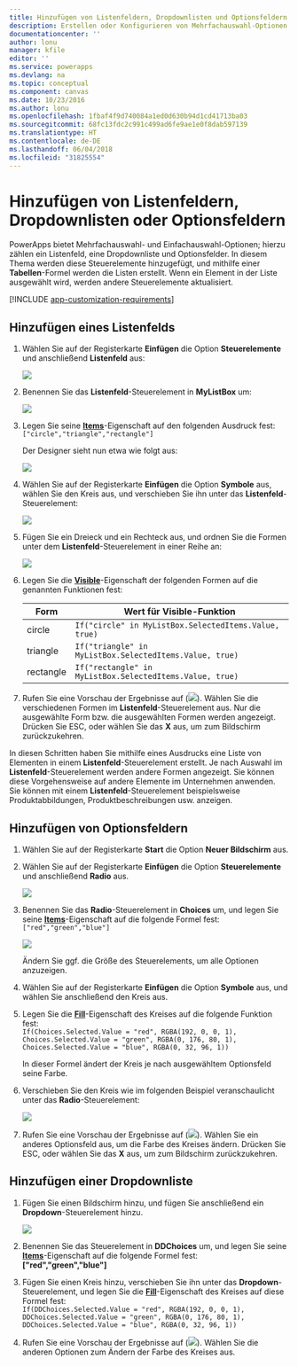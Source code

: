 ```yaml
---
title: Hinzufügen von Listenfeldern, Dropdownlisten und Optionsfeldern | Microsoft-Dokumentation
description: Erstellen oder Konfigurieren von Mehrfachauswahl-Optionen in PowerApps
documentationcenter: ''
author: lonu
manager: kfile
editor: ''
ms.service: powerapps
ms.devlang: na
ms.topic: conceptual
ms.component: canvas
ms.date: 10/23/2016
ms.author: lonu
ms.openlocfilehash: 1fbaf4f9d740084a1ed0d630b94d1cd41713ba03
ms.sourcegitcommit: 68fc13fdc2c991c499ad6fe9ae1e0f8dab597139
ms.translationtype: HT
ms.contentlocale: de-DE
ms.lasthandoff: 06/04/2018
ms.locfileid: "31825554"
---
```

# <a name="add-a-list-box-a-drop-down-list-or-radio-buttons"></a>Hinzufügen von Listenfeldern, Dropdownlisten oder Optionsfeldern
PowerApps bietet Mehrfachauswahl- und Einfachauswahl-Optionen; hierzu zählen ein Listenfeld, eine Dropdownliste und Optionsfelder. In diesem Thema werden diese Steuerelemente hinzugefügt, und mithilfe einer **Tabellen**-Formel werden die Listen erstellt. Wenn ein Element in der Liste ausgewählt wird, werden andere Steuerelemente aktualisiert.

[!INCLUDE [app-customization-requirements](../../includes/app-customization-requirements.md)]

## <a name="add-a-list-box"></a>Hinzufügen eines Listenfelds
1. Wählen Sie auf der Registerkarte **Einfügen** die Option **Steuerelemente** und anschließend **Listenfeld** aus:  

    ![][2]  

2. Benennen Sie das **Listenfeld**-Steuerelement in **MyListBox** um:  

    ![][3]

3. Legen Sie seine **[Items](controls/properties-core.md)**-Eigenschaft auf den folgenden Ausdruck fest:  
   ```["circle","triangle","rectangle"]```  <br/>

    Der Designer sieht nun etwa wie folgt aus:

    ![][4]

4. Wählen Sie auf der Registerkarte **Einfügen** die Option **Symbole** aus, wählen Sie den Kreis aus, und verschieben Sie ihn unter das **Listenfeld**-Steuerelement:

    ![][5]  

5. Fügen Sie ein Dreieck und ein Rechteck aus, und ordnen Sie die Formen unter dem **Listenfeld**-Steuerelement in einer Reihe an:

    ![][6]  

6. Legen Sie die **[Visible](controls/properties-core.md)**-Eigenschaft der folgenden Formen auf die genannten Funktionen fest:  

   | Form | Wert für Visible-Funktion |
   | --- | --- |
   | circle |```If("circle" in MyListBox.SelectedItems.Value, true)``` |
   | triangle |```If("triangle" in MyListBox.SelectedItems.Value, true)``` |
   | rectangle |```If("rectangle" in MyListBox.SelectedItems.Value, true)``` |

7. Rufen Sie eine Vorschau der Ergebnisse auf (![][1]). Wählen Sie die verschiedenen Formen im **Listenfeld**-Steuerelement aus. Nur die ausgewählte Form bzw. die ausgewählten Formen werden angezeigt. Drücken Sie ESC, oder wählen Sie das **X** aus, um zum Bildschirm zurückzukehren.

In diesen Schritten haben Sie mithilfe eines Ausdrucks eine Liste von Elementen in einem **Listenfeld**-Steuerelement erstellt. Je nach Auswahl im **Listenfeld**-Steuerelement werden andere Formen angezeigt. Sie können diese Vorgehensweise auf andere Elemente im Unternehmen anwenden. Sie können mit einem **Listenfeld**-Steuerelement beispielsweise Produktabbildungen, Produktbeschreibungen usw. anzeigen.

## <a name="add-radio-buttons"></a>Hinzufügen von Optionsfeldern
1. Wählen Sie auf der Registerkarte **Start** die Option **Neuer Bildschirm** aus.

2. Wählen Sie auf der Registerkarte **Einfügen** die Option **Steuerelemente** und anschließend **Radio** aus.

    ![][10]  

3. Benennen Sie das **Radio**-Steuerelement in **Choices** um, und legen Sie seine **[Items](controls/properties-core.md)**-Eigenschaft auf die folgende Formel fest:  
   ```["red","green","blue"]```  <br/>

    ![][12]  

    Ändern Sie ggf. die Größe des Steuerelements, um alle Optionen anzuzeigen.

4. Wählen Sie auf der Registerkarte **Einfügen** die Option **Symbole** aus, und wählen Sie anschließend den Kreis aus.

5. Legen Sie die **[Fill](controls/properties-color-border.md)**-Eigenschaft des Kreises auf die folgende Funktion fest:  
   ```If(Choices.Selected.Value = "red", RGBA(192, 0, 0, 1), Choices.Selected.Value = "green", RGBA(0, 176, 80, 1), Choices.Selected.Value = "blue", RGBA(0, 32, 96, 1))```  

    In dieser Formel ändert der Kreis je nach ausgewähltem Optionsfeld seine Farbe.

6. Verschieben Sie den Kreis wie im folgenden Beispiel veranschaulicht unter das **Radio**-Steuerelement:

    ![][14]  

7. Rufen Sie eine Vorschau der Ergebnisse auf (![][1]). Wählen Sie ein anderes Optionsfeld aus, um die Farbe des Kreises ändern. Drücken Sie ESC, oder wählen Sie das **X** aus, um zum Bildschirm zurückzukehren.

## <a name="add-a-drop-down-list"></a>Hinzufügen einer Dropdownliste
1. Fügen Sie einen Bildschirm hinzu, und fügen Sie anschließend ein **Dropdown**-Steuerelement hinzu.

    ![][15]  

2. Benennen Sie das Steuerelement in **DDChoices** um, und legen Sie seine **[Items](controls/properties-core.md)**-Eigenschaft auf die folgende Formel fest:<br>
   **["red","green","blue"]**

3. Fügen Sie einen Kreis hinzu, verschieben Sie ihn unter das **Dropdown**-Steuerelement, und legen Sie die **[Fill](controls/properties-color-border.md)**-Eigenschaft des Kreises auf diese Formel fest:  
   ```If(DDChoices.Selected.Value = "red", RGBA(192, 0, 0, 1), DDChoices.Selected.Value = "green", RGBA(0, 176, 80, 1), DDChoices.Selected.Value = "blue", RGBA(0, 32, 96, 1))```

4. Rufen Sie eine Vorschau der Ergebnisse auf (![][1]). Wählen Sie die anderen Optionen zum Ändern der Farbe des Kreises aus.

[1]: ./media/add-list-box-drop-down-list-radio-button/preview.png
[2]: ./media/add-list-box-drop-down-list-radio-button/listbox.png
[3]: ./media/add-list-box-drop-down-list-radio-button/renamelistbox.png
[4]: ./media/add-list-box-drop-down-list-radio-button/itemslistbox.png
[5]: ./media/add-list-box-drop-down-list-radio-button/circle.png
[6]: ./media/add-list-box-drop-down-list-radio-button/allshapes.png
[10]: ./media/add-list-box-drop-down-list-radio-button/radiobutton.png
[12]: ./media/add-list-box-drop-down-list-radio-button/itemsradio.png
[14]: ./media/add-list-box-drop-down-list-radio-button/radiocircle.png
[15]: ./media/add-list-box-drop-down-list-radio-button/dropdown.png
